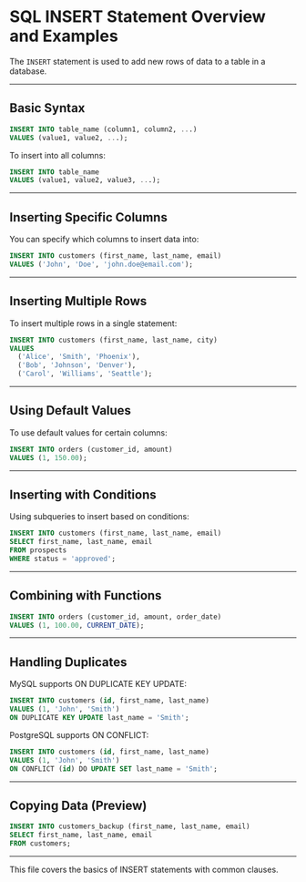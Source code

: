 # SQL INSERT Statement Overview and Examples

The `INSERT` statement is used to add new rows of data to a table in a database.

---

## Basic Syntax

```sql
INSERT INTO table_name (column1, column2, ...)
VALUES (value1, value2, ...);
```

To insert into all columns:

```sql
INSERT INTO table_name
VALUES (value1, value2, value3, ...);
```

---

## Inserting Specific Columns

You can specify which columns to insert data into:

```sql
INSERT INTO customers (first_name, last_name, email)
VALUES ('John', 'Doe', 'john.doe@email.com');
```

---

## Inserting Multiple Rows

To insert multiple rows in a single statement:

```sql
INSERT INTO customers (first_name, last_name, city)
VALUES
  ('Alice', 'Smith', 'Phoenix'),
  ('Bob', 'Johnson', 'Denver'),
  ('Carol', 'Williams', 'Seattle');
```

---

## Using Default Values

To use default values for certain columns:

```sql
INSERT INTO orders (customer_id, amount)
VALUES (1, 150.00);
```

---

## Inserting with Conditions

Using subqueries to insert based on conditions:

```sql
INSERT INTO customers (first_name, last_name, email)
SELECT first_name, last_name, email
FROM prospects
WHERE status = 'approved';
```

---

## Combining with Functions

```sql
INSERT INTO orders (customer_id, amount, order_date)
VALUES (1, 100.00, CURRENT_DATE);
```

---

## Handling Duplicates

MySQL supports ON DUPLICATE KEY UPDATE:

```sql
INSERT INTO customers (id, first_name, last_name)
VALUES (1, 'John', 'Smith')
ON DUPLICATE KEY UPDATE last_name = 'Smith';
```

PostgreSQL supports ON CONFLICT:

```sql
INSERT INTO customers (id, first_name, last_name)
VALUES (1, 'John', 'Smith')
ON CONFLICT (id) DO UPDATE SET last_name = 'Smith';
```

---

## Copying Data (Preview)

```sql
INSERT INTO customers_backup (first_name, last_name, email)
SELECT first_name, last_name, email
FROM customers;
```

---

This file covers the basics of INSERT statements with common clauses.

